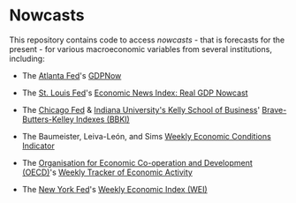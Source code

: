 # Nowcasts

This repository contains code to access *nowcasts* - that is forecasts for the present - for various macroeconomic variables from several institutions, including: 

- The [Atlanta Fed](https://www.atlantafed.org/)'s [GDPNow](https://www.atlantafed.org/cqer/research/gdpnow.aspx?panel=1)

- The [St. Louis Fed](https://research.stlouisfed.org/)'s [Economic News Index: Real GDP Nowcast](https://research.stlouisfed.org/publications/review/2016/12/05/a-macroeconomic-news-index-for-constructing-nowcasts-of-u-s-real-gross-domestic-product-growth/)

- The [Chicago Fed](https://www.chicagofed.org/) & [Indiana University's Kelly School of Business](https://kelley.iu.edu/index.html)' [Brave-Butters-Kelley Indexes (BBKI)](https://www.ibrc.indiana.edu/bbki/)

- The Baumeister, Leiva-León, and Sims [Weekly Economic Conditions Indicator](https://sites.google.com/view/weeklystateindexes/dashboard) 

- The [Organisation for Economic Co-operation and Development (OECD)](https://www.oecd.org/)'s [Weekly Tracker of Economic Activity](https://www.oecd.org/economy/weekly-tracker-of-gdp-growth/)

- The [New York Fed](https://www.newyorkfed.org/)'s [Weekly Economic Index (WEI)](https://www.newyorkfed.org/research/policy/weekly-economic-index#/)


